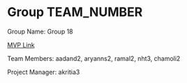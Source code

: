 # Group TEAM_NUMBER
Group Name: Group 18

[MVP Link]([http://cs196.cs.illinois.edu](https://docs.google.com/document/d/1qsNstH6EN60SW2xmSlL0c3S5L8DNuLjIbfM8fCPzjKg/edit?usp=sharing)https://docs.google.com/document/d/1qsNstH6EN60SW2xmSlL0c3S5L8DNuLjIbfM8fCPzjKg/edit?usp=sharing)

Team Members: aadand2, aryanns2, ramal2, nht3, chamoli2

Project Manager: akritia3
